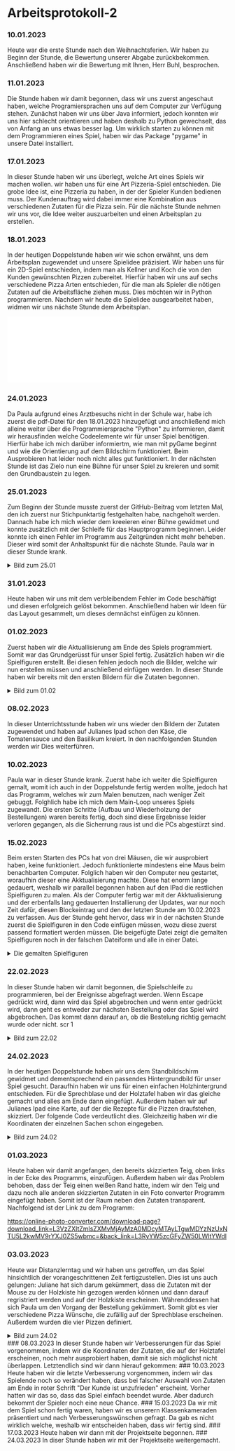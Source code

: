 # Arbeitsprotokoll-2

### 10.01.2023
Heute war die erste Stunde nach den Weihnachtsferien. Wir haben zu Beginn der Stunde, die Bewertung unserer Abgabe zurückbekommen. Anschließend haben wir die Bewertung mit Ihnen, Herr Buhl, besprochen.

### 11.01.2023
Die Stunde haben wir damit begonnen, dass wir uns zuerst angeschaut haben, welche Programiersprachen uns auf dem Computer zur Verfügung stehen. Zunächst haben wir uns über Java informiert, jedoch konnten wir uns hier schlecht orientieren und haben deshalb zu Python gewechselt, das von Anfang an uns etwas besser lag.
Um wirklich starten zu können mit dem Programmieren eines Spiel, haben wir das Package "pygame" in unsere Datei installiert.

### 17.01.2023
In dieser Stunde haben wir uns überlegt, welche Art eines Spiels wir machen wollen. wir haben uns für eine Art Pizzeria-Spiel entschieden. Die grobe Idee ist, eine Pizzeria zu haben, in der der Spieler Kunden bedienen muss. Der Kundenauftrag wird dabei immer eine Kombination aus verschiedenen Zutaten für die Pizza sein. Für die nächste Stunde nehmen wir uns vor, die Idee weiter auszuarbeiten und einen Arbeitsplan zu erstellen. 

### 18.01.2023
In der heutigen Doppelstunde haben wir wie schon erwähnt, uns dem Arbeitsplan zugewendet und unsere Spielidee präzisiert. Wir haben uns für ein 2D-Spiel entschieden, indem man als Kellner und Koch die von den Kunden gewünschten Pizzen zubereitet. Hierfür haben wir uns auf sechs verschiedene Pizza Arten entschieden, für die man als Spieler die nötigen Zutaten auf die Arbeitsfläche ziehen muss. Dies möchten wir in Python programmieren. Nachdem wir heute die Spielidee ausgearbeitet haben, widmen wir uns nächste Stunde dem Arbeitsplan.

![Spielidee](Pizzeria.pdf "Spielidee")

### 24.01.2023
Da Paula aufgrund eines Arztbesuchs nicht in der Schule war, habe ich zuerst die pdf-Datei für den 18.01.2023 hinzugefügt und anschließend mich alleine weiter über die Programmiersprache "Python" zu informieren, damit wir herausfinden welche Codeelemente wir für unser Spiel benötigen. Hierfür habe ich mich darüber informiertm, wie man mit pyGame beginnt und wie die Orientierung auf dem Bildschirm funktioniert. Beim Ausprobieren hat leider noch nicht alles gut funktioniert. In der nächsten Stunde ist das Zielo nun eine Bühne für unser Spiel zu kreieren und somit den Grundbaustein zu legen.

### 25.01.2023
Zum Beginn der Stunde musste zuerst der GitHub-Beitrag vom letzten Mal, den ich zuerst nur Stichpunktartig festgehalten habe, nachgeholt werden. Dannach habe ich mich wieder dem kreeieren einer Bühne gewidmet und konnte zusätzlich mit der Schleife für das Hauptprogramm beginnen. Leider konnte ich einen Fehler im Programm aus Zeitgründen nicht mehr beheben. Dieser wird somit der Anhaltspunkt für die nächste Stunde. Paula war in dieser Stunde krank.
<details>
<summary> Bild zum 25.01 </summary>

![Bild](Screenshot25.01.png)
  
</details>
  
### 31.01.2023
Heute haben wir uns mit dem verbleibendem Fehler im Code beschäftigt und diesen erfolgreich gelöst bekommen. Anschließend haben wir Ideen für das Layout gesammelt, um dieses demnächst einfügen zu können.

### 01.02.2023
Zuerst haben wir die Aktuallisierung am Ende des Spiels programmiert. Somit war das Grundgerüsst für unser Spiel fertig. Zusätzlich haben wir die Spielfiguren erstellt. Bei diesen fehlen jedoch noch die Bilder, welche wir nun erstellen müssen und anschließend einfügen werden. In dieser Stunde haben wir bereits mit den ersten Bildern für die Zutaten begonnen.
<details>
<summary> Bild zum 01.02 </summary>

![Bild](Screenshot01.02.png)
 
</details>

### 08.02.2023
In dieser Unterrichtsstunde haben wir uns wieder den Bildern der Zutaten zugewendet und haben auf Julianes Ipad schon den Käse, die Tomatensauce und den Basilikum kreiert. In den nachfolgenden Stunden werden wir Dies weiterführen.

### 10.02.2023
Paula war in dieser Stunde krank. Zuerst habe ich weiter die Spielfiguren gemalt, womit ich auch in der Doppelstunde fertig werden wollte, jedoch hat das Programm, welches wir zum Malen benutzen, nach weniger Zeit gebuggt. Folghlich habe ich mich dem Main-Loop unseres Spiels zugewandt. Die ersten Schritte (Aufbau und Wiederholzung der Bestellungen) waren bereits fertig, doch sind diese Ergebnisse leider verloren gegangen, als die Sicherrung raus ist und die PCs abgestürzt sind.

### 15.02.2023
Beim ersten Starten des PCs hat von drei Mäusen, die wir ausprobiert haben, keine funktioniert. Jedoch funktionierte mindestens eine Maus beim benachbarten Computer. Folglich haben wir den Computer neu gestartet, woraufhin dieser eine Akktualisierung machte. Diese hat enorm lange gedauert, weshalb wir parallel begonnen haben auf den IPad die restlichen Spielfiguren zu malen. Als der Computer fertig war mit der Akktualisierung und der erbenfalls lang gedauerten Installierung der Updates, war nur noch Zeit dafür, diesen Blockeintrag und den der letzten Stunde am 10.02.2023 zu verfassen. Aus der Stunde geht hervor, dass wir in der nächsten Stunde zuerst die Spielfiguren in den Code einfügen müssen, wozu diese zuerst passend formatiert werden müssen. Die beigefügte Datei zeigt die gemalten Spielfiguren noch in der falschen Dateiform und alle in einer Datei.
<details>
<summary> Die gemalten Spielfiguren </summary>
</details>

### 22.02.2023
In dieser Stunde haben wir damit begonnen, die Spielschleife zu programmieren, bei der Ereignisse abgefragt werden. Wenn Escape gedrückt wird, dann wird das Spiel abgebrochen und wenn enter gedrückt wird, dann geht es entweder zur nächsten Bestellung oder das Spiel wird abgebrochen. Das kommt dann darauf an, ob die Bestelung richtig gemacht wurde oder nicht. scr 1
<details>
<summary> Bild zum 22.02 </summary>

![Bild](Screenshot1.png)
  
</details>

### 24.02.2023
In der heutigen Doppelstunde haben wir uns dem Standbildschirm gewidmet und dementsprechend ein passendes Hintergrundbild für unser Spiel gesucht. Daraufhin haben wir uns für einen einfachen Holzhintergrund entschieden. Für die Sprechblase und der Holztafel haben wir das gleiche gemacht und alles am Ende dann eingefügt. Außerdem haben wir auf Julianes Ipad eine Karte, auf der die Rezepte für die Pizzen draufstehen, skizziert. Der folgende Code verdeutlicht dies. Gleichzeitig haben wir die Koordinaten der einzelnen Sachen schon eingegeben. 
<details>
<summary> Bild zum 24.02 </summary>

![Bild](Screenshot7.png)
  
</details>

### 01.03.2023
Heute haben wir damit angefangen, den bereits skizzierten Teig, oben links in der Ecke des Programms, einzufügen. Außerdem haben wir das Problem behoben, dass der Teig einen weißen Rand hatte, indem wir den Teig und dazu noch alle anderen skizzierten Zutaten in ein Foto converter Programm eingefügt haben. Somit ist der Raum neben den Zutaten transparent. Nachfolgend ist der Link zu dem Programm:

https://online-photo-converter.com/download-page?download_link=L3VzZXItZmlsZXMvMjAyMzA0MDcyMTAyLTgwMDYzNzUxNTU5L2kwMV9rYXJ0ZS5wbmc=&back_link=L3RyYW5zcGFyZW50LWltYWdl


### 03.03.2023
Heute war Distanzlerntag und wir haben uns getroffen, um das Spiel hinsichtlich der vorangeschrittenen Zeit fertigzustellen. Dies ist uns auch gelungen: Juliane hat sich darum gekümmert, dass die Zutaten mit der Mouse zu der Holzkiste hin gezogen werden können und dann darauf regristriert werden und auf der Holzkiste erscheinen. Währenddessen hat sich Paula um den Vorgang der Bestellung gekümmert. Somit gibt es vier verschiedene Pizza Wünsche, die zufällig auf der Sprechblase erscheinen. Außerdem wurden die vier Pizzen definiert.
<details>
<summary> Bild zum 24.02 </summary>

![Bild](Screenshot7.png)
  
</details>
### 08.03.2023
In dieser Stunde haben wir Verbesserungen für das Spiel vorgenommen, indem wir die Koordinaten der Zutaten, die auf der Holztafel erscheinen, noch mehr ausprobiert haben, damit sie sich möglichst nicht überlappen. Letztendlich sind wir dann hierauf gekommen:
### 10.03.2023
Heute haben wir die letzte Verbesserung vorgenommen, indem wir das Spielende noch so verändert haben, dass bei falscher Auswahl von Zutaten am Ende in roter Schrift "Der Kunde ist unzufrieden" erscheint. Vorher hatten wir das so, dass das Spiel einfach beendet wurde. Aber dadurch bekommt der Spieler noch eine neue Chance.
### 15.03.2023
Da wir mit dem Spiel schon fertig waren, haben wir es unserern Klassenkameraden präsentiert und nach Verbesserungswünschen gefragt. Da gab es nicht wirklich welche, weshalb wir entscheiden haben, dass wir fertig sind.
### 17.03.2023
Heute haben wir dann mit der Projektseite begonnen.
### 24.03.2023
In diser Stunde haben wir mit der Projektseite weitergemacht.
